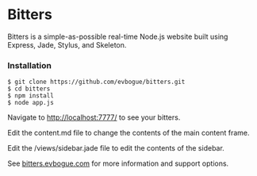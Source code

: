 Bitters
=======

Bitters is a simple-as-possible real-time Node.js website built using Express, Jade, Stylus, and Skeleton.

### Installation

	$ git clone https://github.com/evbogue/bitters.git
	$ cd bitters
	$ npm install
	$ node app.js

Navigate to [http://localhost:7777/](http://localhost:7777/) to see your bitters.

Edit the content.md file to change the contents of the main content frame. 

Edit the /views/sidebar.jade file to edit the contents of the sidebar.

See [bitters.evbogue.com](http://bitters.evbogue.com/) for more information and support options.
